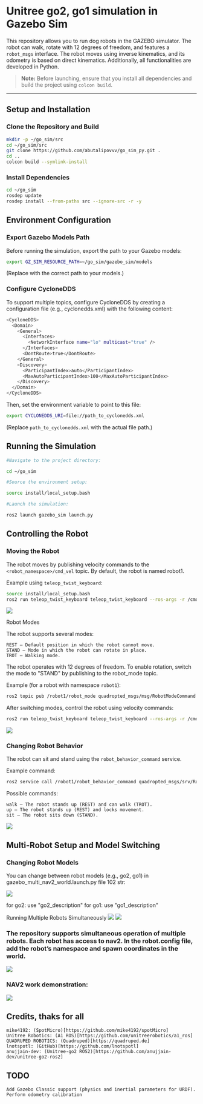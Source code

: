 # Unitree go2, go1 simulation in Gazebo Sim

This repository allows you to run dog robots in the GAZEBO simulator. The robot can walk, rotate with 12 degrees of freedom, and features a `robot_msgs` interface. The robot moves using inverse kinematics, and its odometry is based on direct kinematics. Additionally, all functionalities are developed in Python.

> **Note:** Before launching, ensure that you install all dependencies and build the project using `colcon build`.

---

## Setup and Installation

### Clone the Repository and Build

```bash
mkdir -p ~/go_sim/src
cd ~/go_sim/src
git clone https://github.com/abutalipovvv/go_sim_py.git .
cd ..
colcon build --symlink-install
```

### Install Dependencies

```bash
cd ~/go_sim
rosdep update
rosdep install --from-paths src --ignore-src -r -y
```

## Environment Configuration

### Export Gazebo Models Path

Before running the simulation, export the path to your Gazebo models:

```bash
export GZ_SIM_RESOURCE_PATH=~/go_sim/gazebo_sim/models
```
(Replace with the correct path to your models.)

### Configure CycloneDDS

To support multiple topics, configure CycloneDDS by creating a configuration file (e.g., cyclonedds.xml) with the following content:

```bash
<CycloneDDS>
  <Domain>
    <General>
      <Interfaces>
        <NetworkInterface name="lo" multicast="true" />
      </Interfaces>
      <DontRoute>true</DontRoute>
    </General>
    <Discovery>
      <ParticipantIndex>auto</ParticipantIndex>
      <MaxAutoParticipantIndex>100</MaxAutoParticipantIndex>
    </Discovery>
  </Domain>
</CycloneDDS>
```
Then, set the environment variable to point to this file:

```bash
export CYCLONEDDS_URI=file://path_to_cyclonedds.xml
```

(Replace `path_to_cyclonedds.xml` with the actual file path.)

## Running the Simulation

```bash
#Navigate to the project directory:

cd ~/go_sim

#Source the environment setup:

source install/local_setup.bash

#Launch the simulation:

ros2 launch gazebo_sim launch.py
```

## Controlling the Robot

### Moving the Robot

The robot moves by publishing velocity commands to the `<robot_namespace>/cmd_vel` topic. By default, the robot is named robot1.

Example using `teleop_twist_keyboard`:

```bash
source install/local_setup.bash
ros2 run teleop_twist_keyboard teleop_twist_keyboard --ros-args -r /cmd_vel:=/robot1/cmd_vel
```


![](./media/robot_move.gif)

Robot Modes

The robot supports several modes:

    REST – Default position in which the robot cannot move.
    STAND – Mode in which the robot can rotate in place.
    TROT – Walking mode.

The robot operates with 12 degrees of freedom. To enable rotation, switch the mode to "STAND" by publishing to the robot_mode topic.

Example (for a robot with namespace `robot1`):

```bash
ros2 topic pub /robot1/robot_mode quadropted_msgs/msg/RobotModeCommand "{mode: 'STAND', robot_id: 1}"
```

After switching modes, control the robot using velocity commands:

```bash
ros2 run teleop_twist_keyboard teleop_twist_keyboard --ros-args -r /cmd_vel:=/robot1/cmd_vel
```


![](./media/move1.gif)

### Changing Robot Behavior

The robot can sit and stand using the `robot_behavior_command` service.

Example command:

```bash
ros2 service call /robot1/robot_behavior_command quadropted_msgs/srv/RobotBehaviorCommand "{command: 'walk'}"
```

Possible commands:

    walk – The robot stands up (REST) and can walk (TROT).
    up – The robot stands up (REST) and locks movement.
    sit – The robot sits down (STAND).

![](./media/sitUp.gif)

## Multi-Robot Setup and Model Switching

### Changing Robot Models

You can change between robot models (e.g., go2, go1) in gazebo_multi_nav2_world.launch.py file 102 str:

![](./media/switch.png)

for go2: use "go2_description" 
for go1: use "go1_description"

Running Multiple Robots Simultaneously
![](./media/go1multi.png)
![](./media/go2multi.png)
### The repository supports simultaneous operation of multiple robots. Each robot has access to nav2. In the robot.config file, add the robot’s namespace and spawn coordinates in the world.
![](./media/robot_config.png)

### NAV2 work demonstration: 
![](./media/robot-nav2.gif)


## Credits, thaks for all

    mike4192: (SpotMicro)[https://github.com/mike4192/spotMicro]
    Unitree Robotics: (A1 ROS)[https://github.com/unitreerobotics/a1_ros]
    QUADRUPED ROBOTICS: (Quadruped)[https://quadruped.de]
    lnotspotl: (GitHub)[https://github.com/lnotspotl]
    anujjain-dev: (Unitree-go2 ROS2)[https://github.com/anujjain-dev/unitree-go2-ros2]

## TODO

    Add Gazebo Classic support (physics and inertial parameters for URDF).
    Perform odometry calibration 
